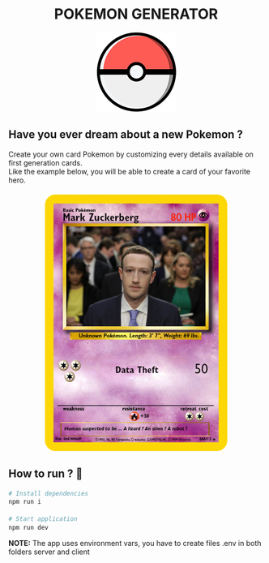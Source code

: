 <h1 align="center">POKEMON GENERATOR</h1>  

<p align='center'>
  <img src="client/src/assets/img/pokeball.png" />
</p>

## Have you ever dream about a new Pokemon ?  
Create your own card Pokemon by customizing every details available on first generation cards.  
Like the example below, you will be able to create a card of your favorite hero.
  
<p align='center' style='margin: 20px 0'>
  <img src="client/src/assets/img/markinou.png" />
</p>
  
## How to run ? 🚀

``` bash
# Install dependencies
npm run i

# Start application
npm run dev
```
**NOTE:** The app uses environment vars, you have to create files .env in both folders server and client
